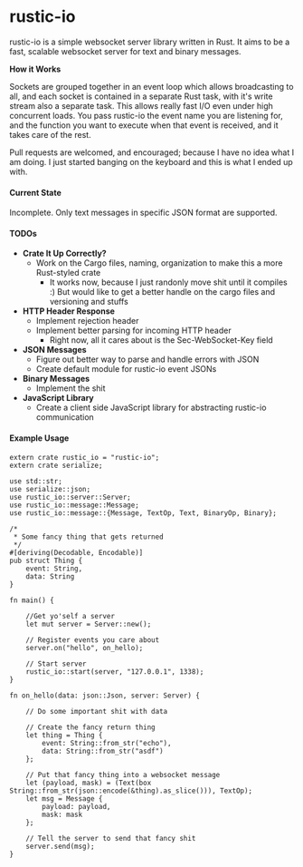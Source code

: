 rustic-io
=========

rustic-io is a simple websocket server library written in Rust.  It aims to be a fast, scalable websocket server for text and binary messages.

**How it Works**

Sockets are grouped together in an event loop which allows broadcasting to all, and each socket is contained in a separate Rust task, with it's write stream also a separate task.  This allows really fast I/O even under high concurrent loads.
You pass rustic-io the event name you are listening for, and the function you want to execute when that event is received, and it takes care of the rest.

Pull requests are welcomed, and encouraged; because I have no idea what I am doing.  I just started banging on the keyboard and this is what I ended up with.


#### Current State
Incomplete. Only text messages in specific JSON format are supported.

#### TODOs
* **Crate It Up Correctly?**
  * Work on the Cargo files, naming, organization to make this a more Rust-styled crate
    * It works now, because I just randonly move shit until it compiles :)  But would like to get a better handle on the cargo files and versioning and stuffs
* **HTTP Header Response**
  * Implement rejection header
  * Implement better parsing for incoming HTTP header
    * Right now, all it cares about is the Sec-WebSocket-Key field
* **JSON Messages**
  * Figure out better way to parse and handle errors with JSON
  * Create default module for rustic-io event JSONs
* **Binary Messages**
  * Implement the shit
* **JavaScript Library**
  * Create a client side JavaScript library for abstracting rustic-io communication

#### Example Usage
```
extern crate rustic_io = "rustic-io";
extern crate serialize;

use std::str;
use serialize::json;
use rustic_io::server::Server;
use rustic_io::message::Message;
use rustic_io::message::{Message, TextOp, Text, BinaryOp, Binary};

/*
 * Some fancy thing that gets returned
 */
#[deriving(Decodable, Encodable)]
pub struct Thing {
    event: String,
    data: String
}

fn main() {

    //Get yo'self a server
    let mut server = Server::new();

    // Register events you care about
    server.on("hello", on_hello);

    // Start server
    rustic_io::start(server, "127.0.0.1", 1338);
}

fn on_hello(data: json::Json, server: Server) {
    
    // Do some important shit with data
    
    // Create the fancy return thing
    let thing = Thing {
        event: String::from_str("echo"),
        data: String::from_str("asdf")
    };
    
    // Put that fancy thing into a websocket message
    let (payload, mask) = (Text(box String::from_str(json::encode(&thing).as_slice())), TextOp);
    let msg = Message {
        payload: payload,
        mask: mask
    };

    // Tell the server to send that fancy shit
    server.send(msg);
}
```
  